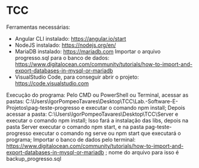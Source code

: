 # TCC
Ferramentas necessárias:
- Angular CLI instalado: https://angular.io/start
- NodeJS instalado: https://nodejs.org/en/
- MariaDB instalado: https://mariadb.com
Importar o arquivo progresso.sql para o banco de dados: https://www.digitalocean.com/community/tutorials/how-to-import-and-export-databases-in-mysql-or-mariadb
- VisualStudio Code, para conseguir abrir o projeto: https://code.visualstudio.com

Execução do programa:
Pelo CMD ou PowerShell ou Terminal, acessar as pastas: C:\Users\IgorPompeoTavares\Desktop\TCC\Lab.-Software-E-Projetos\pag-teste-progresso e executar o comando npm install;
Depois acessar a pasta: C:\Users\IgorPompeoTavares\Desktop\TCC\Server e executar o comando npm install;
Isso fará a instalação das libs, depois na pasta Server executar o comando npm start, e na pasta pag-teste-progresso executar o comando ng serve ou npm start que executará o programa;
Importar o banco de dados pelo terminal: https://www.digitalocean.com/community/tutorials/how-to-import-and-export-databases-in-mysql-or-mariadb ; nome do arquivo para isso é backup_progresso.sql